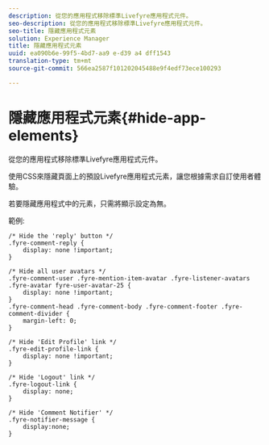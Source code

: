 ```yaml
---
description: 從您的應用程式移除標準Livefyre應用程式元件。
seo-description: 從您的應用程式移除標準Livefyre應用程式元件。
seo-title: 隱藏應用程式元素
solution: Experience Manager
title: 隱藏應用程式元素
uuid: ea090b6e-99f5-4bd7-aa9 e-d39 a4 dff1543
translation-type: tm+mt
source-git-commit: 566ea2587f101202045488e9f4edf73ece100293

---
```



# 隱藏應用程式元素{#hide-app-elements}

從您的應用程式移除標準Livefyre應用程式元件。

使用CSS來隱藏頁面上的預設Livefyre應用程式元素，讓您根據需求自訂使用者體驗。

若要隱藏應用程式中的元素，只需將顯示設定為無。

範例:

```
/* Hide the 'reply' button */ 
.fyre-comment-reply { 
    display: none !important; 
} 
  
/* Hide all user avatars */ 
.fyre-comment-user .fyre-mention-item-avatar .fyre-listener-avatars .fyre-avatar fyre-user-avatar-25 { 
    display: none !important; 
} 
.fyre-comment-head .fyre-comment-body .fyre-comment-footer .fyre-comment-divider { 
    margin-left: 0; 
} 
  
/* Hide 'Edit Profile' link */ 
.fyre-edit-profile-link { 
    display: none !important; 
} 
  
/* Hide 'Logout' link */ 
.fyre-logout-link { 
    display: none; 
} 
  
/* Hide 'Comment Notifier' */ 
.fyre-notifier-message { 
    display:none; 
}
```

